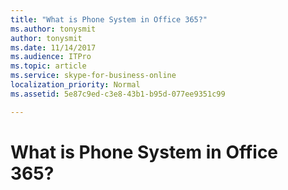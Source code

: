 ```yaml
---
title: "What is Phone System in Office 365?"
ms.author: tonysmit
author: tonysmit
ms.date: 11/14/2017
ms.audience: ITPro
ms.topic: article
ms.service: skype-for-business-online
localization_priority: Normal
ms.assetid: 5e87c9ed-c3e8-43b1-b95d-077ee9351c99

---
```


# What is Phone System in Office 365?